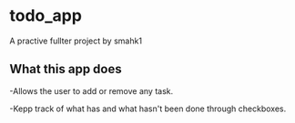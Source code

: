 # todo_app

A practive fullter project by smahk1

## What this app does
-Allows the user to add or remove any task.

-Kepp track of what has and what hasn't been done through checkboxes.

